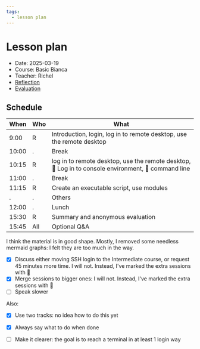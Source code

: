 ```yaml
---
tags:
  - lesson plan
---
```


# Lesson plan

- Date: 2025-03-19
- Course: Basic Bianca
- Teacher: Richel
- [Reflection](../../reflections/20250319/20250319_richel.md)
- [Evaluation](../../evaluations/20250319/README.md)

## Schedule

<!-- markdownlint-disable MD013 --><!-- Tables cannot be split up over lines, hence will break 80 characters per line -->

When  | Who  | What
------|------|-----------------------------
9:00  | R    | Introduction, login, log in to remote desktop, use the remote desktop
10:00 | .    | Break
10:15 | R    | log in to remote desktop, use the remote desktop, :rocket: Log in to console environment, :rocket: command line
11:00 | .    | Break
11:15 | R    | Create an executable script, use modules
.     | .    | Others
12:00 | .    | Lunch
15:30 | R    | Summary and anonymous evaluation
15:45 | All  | Optional Q&A

<!-- markdownlint-enable MD013 -->

I think the material is in good shape.
Mostly, I removed some needless mermaid graphs:
I felt they are too much in the way.

- [x] Discuss either moving SSH login to the Intermediate course,
  or request 45 minutes more time. I will not. Instead, I've marked
  the extra sessions with :rocket:
- [x] Merge sessions to bigger ones: I will not. Instead, I've marked
  the extra sessions with :rocket:
- [ ] Speak slower

Also:

- [x] Use two tracks: no idea how to do this yet
- [x] Always say what to do when done
- [ ] Make it clearer: the goal is to reach a terminal in at least 1
  login way

